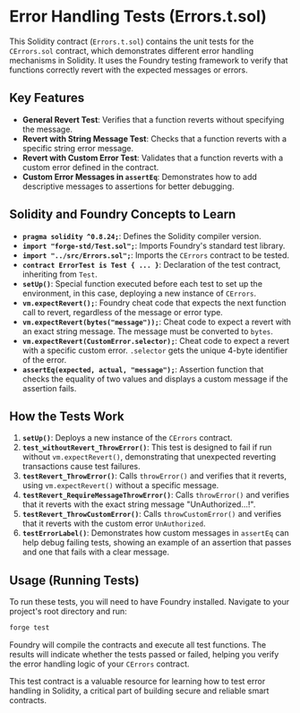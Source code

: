 # Error Handling Tests (Errors.t.sol)

This Solidity contract (`Errors.t.sol`) contains the unit tests for the `CErrors.sol` contract, which demonstrates different error handling mechanisms in Solidity. It uses the Foundry testing framework to verify that functions correctly revert with the expected messages or errors.

## Key Features

*   **General Revert Test**: Verifies that a function reverts without specifying the message.
*   **Revert with String Message Test**: Checks that a function reverts with a specific string error message.
*   **Revert with Custom Error Test**: Validates that a function reverts with a custom error defined in the contract.
*   **Custom Error Messages in `assertEq`**: Demonstrates how to add descriptive messages to assertions for better debugging.

## Solidity and Foundry Concepts to Learn

*   **`pragma solidity ^0.8.24;`**: Defines the Solidity compiler version.
*   **`import "forge-std/Test.sol";`**: Imports Foundry's standard test library.
*   **`import "../src/Errors.sol";`**: Imports the `CErrors` contract to be tested.
*   **`contract ErrorTest is Test { ... }`**: Declaration of the test contract, inheriting from `Test`.
*   **`setUp()`**: Special function executed before each test to set up the environment, in this case, deploying a new instance of `CErrors`.
*   **`vm.expectRevert();`**: Foundry cheat code that expects the next function call to revert, regardless of the message or error type.
*   **`vm.expectRevert(bytes("message"));`**: Cheat code to expect a revert with an exact string message. The message must be converted to `bytes`.
*   **`vm.expectRevert(CustomError.selector);`**: Cheat code to expect a revert with a specific custom error. `.selector` gets the unique 4-byte identifier of the error.
*   **`assertEq(expected, actual, "message");`**: Assertion function that checks the equality of two values and displays a custom message if the assertion fails.

## How the Tests Work

1.  **`setUp()`**: Deploys a new instance of the `CErrors` contract.
2.  **`test_withoutRevert_ThrowError()`**: This test is designed to fail if run without `vm.expectRevert()`, demonstrating that unexpected reverting transactions cause test failures.
3.  **`testRevert_ThrowError()`**: Calls `throwError()` and verifies that it reverts, using `vm.expectRevert()` without a specific message.
4.  **`testRevert_RequireMessageThrowError()`**: Calls `throwError()` and verifies that it reverts with the exact string message "UnAuthorized...!".
5.  **`testRevert_ThrowCustomError()`**: Calls `throwCustomError()` and verifies that it reverts with the custom error `UnAuthorized`.
6.  **`testErrorLabel()`**: Demonstrates how custom messages in `assertEq` can help debug failing tests, showing an example of an assertion that passes and one that fails with a clear message.

## Usage (Running Tests)

To run these tests, you will need to have Foundry installed. Navigate to your project's root directory and run:

```bash
forge test
```

Foundry will compile the contracts and execute all test functions. The results will indicate whether the tests passed or failed, helping you verify the error handling logic of your `CErrors` contract.

This test contract is a valuable resource for learning how to test error handling in Solidity, a critical part of building secure and reliable smart contracts.
